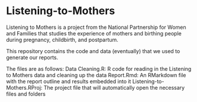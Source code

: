# Listening-to-Mothers

Listening to Mothers is a project from the National Partnership for Women and Families that studies the experience of mothers and birthing people during pregnancy, childbirth, and postpartum. 

This repository contains the code and data (eventually) that we used to generate our reports. 

The files are as follows:
Data Cleaning.R: R code for reading in the Listening to Mothers data and cleaning up the data
Report.Rmd: An RMarkdown file with the report outline and results embedded into it
Listening-to-Mothers.RProj: The project file that will automatically open the necessary files and folders


